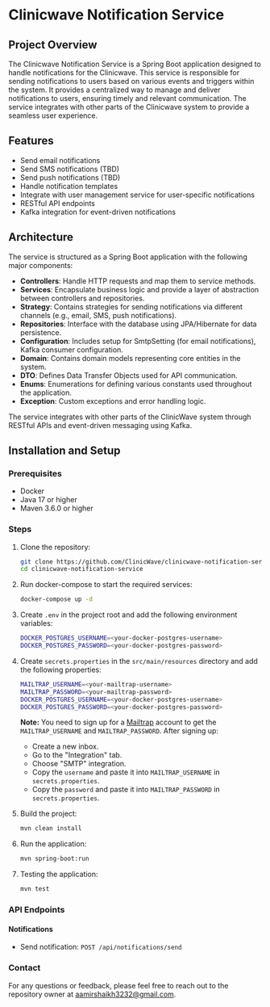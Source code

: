# Clinicwave Notification Service

## Project Overview

The Clinicwave Notification Service is a Spring Boot application designed to handle notifications for the Clinicwave.
This service is responsible for sending notifications to users based on various events and triggers within the system.
It provides a centralized way to manage and deliver notifications to users, ensuring timely and relevant communication.
The service integrates with other parts of the Clinicwave system to provide a seamless user experience.

## Features

- Send email notifications
- Send SMS notifications (TBD)
- Send push notifications (TBD)
- Handle notification templates
- Integrate with user management service for user-specific notifications
- RESTful API endpoints
- Kafka integration for event-driven notifications

## Architecture

The service is structured as a Spring Boot application with the following major components:

- **Controllers**: Handle HTTP requests and map them to service methods.
- **Services**: Encapsulate business logic and provide a layer of abstraction between controllers and repositories.
- **Strategy**: Contains strategies for sending notifications via different channels (e.g., email, SMS, push
  notifications).
- **Repositories**: Interface with the database using JPA/Hibernate for data persistence.
- **Configuration**: Includes setup for SmtpSetting (for email notifications), Kafka consumer configuration.
- **Domain**: Contains domain models representing core entities in the system.
- **DTO**: Defines Data Transfer Objects used for API communication.
- **Enums**: Enumerations for defining various constants used throughout the application.
- **Exception**: Custom exceptions and error handling logic.

The service integrates with other parts of the ClinicWave system through RESTful APIs and event-driven messaging using
Kafka.

## Installation and Setup

### Prerequisites

- Docker
- Java 17 or higher
- Maven 3.6.0 or higher

### Steps

1. Clone the repository:
   ```sh
   git clone https://github.com/ClinicWave/clinicwave-notification-service.git
   cd clinicwave-notification-service
    ```

2. Run docker-compose to start the required services:
    ```sh
    docker-compose up -d
    ```

3. Create `.env` in the project root and add the following environment variables:
   ```sh
   DOCKER_POSTGRES_USERNAME=<your-docker-postgres-username>
   DOCKER_POSTGRES_PASSWORD=<your-docker-postgres-password>
   ```
4. Create `secrets.properties` in the `src/main/resources` directory and add the following properties:
   ```sh
   MAILTRAP_USERNAME=<your-mailtrap-username>
   MAILTRAP_PASSWORD=<your-mailtrap-password>
   DOCKER_POSTGRES_USERNAME=<your-docker-postgres-username>
   DOCKER_POSTGRES_PASSWORD=<your-docker-postgres-password>
   ```
   **Note:** You need to sign up for a [Mailtrap](https://mailtrap.io) account to get the `MAILTRAP_USERNAME` and `MAILTRAP_PASSWORD`. After signing up:
   - Create a new inbox.
   - Go to the "Integration" tab.
   - Choose "SMTP" integration.
   - Copy the `username` and paste it into `MAILTRAP_USERNAME` in `secrets.properties`.
   - Copy the `password` and paste it into `MAILTRAP_PASSWORD` in `secrets.properties`.

5. Build the project:
    ```sh
    mvn clean install
    ```
6. Run the application:
    ```sh
    mvn spring-boot:run
    ```
7. Testing the application:
    ```sh
    mvn test
    ```

### API Endpoints

#### Notifications

- Send notification: `POST /api/notifications/send`

### Contact

For any questions or feedback, please feel free to reach out to the repository owner
at [aamirshaikh3232@gmail.com](aamirshaikh3232@gmail.com).


